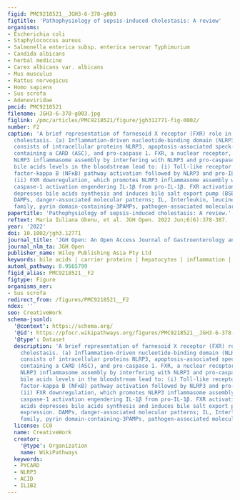 ```yaml
---
figid: PMC9218521__JGH3-6-378-g003
figtitle: 'Pathophysiology of sepsis‐induced cholestasis: A review'
organisms:
- Escherichia coli
- Staphylococcus aureus
- Salmonella enterica subsp. enterica serovar Typhimurium
- Candida albicans
- herbal medicine
- Carex albicans var. albicans
- Mus musculus
- Rattus norvegicus
- Homo sapiens
- Sus scrofa
- Adenoviridae
pmcid: PMC9218521
filename: JGH3-6-378-g003.jpg
figlink: /pmc/articles/PMC9218521/figure/jgh312771-fig-0002/
number: F2
caption: 'A brief representation of farnesoid X receptor (FXR) role in sepsis‐induced
  cholestasis. (a) Inflammation‐driven nucleotide‐binding domain (NLRP3) inflammasome
  consists of intracellular proteins NLRP3, apoptosis‐associated speck‐like protein
  containing a CARD (ASC), and pro‐caspase 1. FXR, a nuclear receptor, blocks mitochondrial
  NLRP3 inflammasome assembly by interfering with NLRP3 and pro‐caspase 1. (b) High
  bile acids levels in the bloodstream lead to: (i) Toll‐like receptor (TLR) ‐nuclear
  factor‐kappa B (NFκB) pathway activation followed by NLRP3 and pro‐IL‐1β synthesis;
  (ii) FXR downregulation, which promotes NLRP3 inflammasome assembly with consequent
  caspase‐1 activation engendering IL‐1β from pro‐IL‐1β. FXR activation by bile acids
  depresses bile acids synthesis and induces bile salt export pump (BSEP) expression.
  DAMPs, danger‐associated molecular patterns; IL, Interleukin, leucine‐rich‐containing
  family, pyrin domain‐containing‐3PAMPs, pathogen‐associated molecular patterns.'
papertitle: 'Pathophysiology of sepsis‐induced cholestasis: A review.'
reftext: Maria Iuliana Ghenu, et al. JGH Open. 2022 Jun;6(6):378-387.
year: '2022'
doi: 10.1002/jgh3.12771
journal_title: 'JGH Open: An Open Access Journal of Gastroenterology and Hepatology'
journal_nlm_ta: JGH Open
publisher_name: Wiley Publishing Asia Pty Ltd
keywords: bile acids | carrier proteins | hepatocytes | inflammation | lipopolysaccharide
automl_pathway: 0.9565799
figid_alias: PMC9218521__F2
figtype: Figure
organisms_ner:
- Sus scrofa
redirect_from: /figures/PMC9218521__F2
ndex: ''
seo: CreativeWork
schema-jsonld:
  '@context': https://schema.org/
  '@id': https://pfocr.wikipathways.org/figures/PMC9218521__JGH3-6-378-g003.html
  '@type': Dataset
  description: 'A brief representation of farnesoid X receptor (FXR) role in sepsis‐induced
    cholestasis. (a) Inflammation‐driven nucleotide‐binding domain (NLRP3) inflammasome
    consists of intracellular proteins NLRP3, apoptosis‐associated speck‐like protein
    containing a CARD (ASC), and pro‐caspase 1. FXR, a nuclear receptor, blocks mitochondrial
    NLRP3 inflammasome assembly by interfering with NLRP3 and pro‐caspase 1. (b) High
    bile acids levels in the bloodstream lead to: (i) Toll‐like receptor (TLR) ‐nuclear
    factor‐kappa B (NFκB) pathway activation followed by NLRP3 and pro‐IL‐1β synthesis;
    (ii) FXR downregulation, which promotes NLRP3 inflammasome assembly with consequent
    caspase‐1 activation engendering IL‐1β from pro‐IL‐1β. FXR activation by bile
    acids depresses bile acids synthesis and induces bile salt export pump (BSEP)
    expression. DAMPs, danger‐associated molecular patterns; IL, Interleukin, leucine‐rich‐containing
    family, pyrin domain‐containing‐3PAMPs, pathogen‐associated molecular patterns.'
  license: CC0
  name: CreativeWork
  creator:
    '@type': Organization
    name: WikiPathways
  keywords:
  - PYCARD
  - NLRP3
  - ACID
  - IL1B2
---
```

